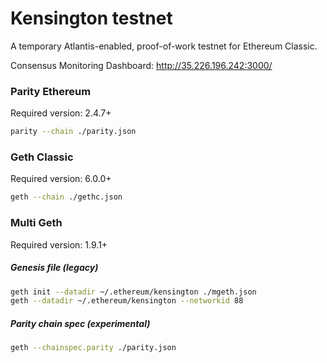 # Kensington testnet

A temporary Atlantis-enabled, proof-of-work testnet for Ethereum Classic.

Consensus Monitoring Dashboard: http://35.226.196.242:3000/

### Parity Ethereum

Required version: 2.4.7+

```bash
parity --chain ./parity.json
```

### Geth Classic

Required version: 6.0.0+

```bash
geth --chain ./gethc.json
```

### Multi Geth

Required version: 1.9.1+

##### Genesis file (legacy)

```bash
geth init --datadir ~/.ethereum/kensington ./mgeth.json
geth --datadir ~/.ethereum/kensington --networkid 88

```

##### Parity chain spec (experimental)

```bash
geth --chainspec.parity ./parity.json
```
